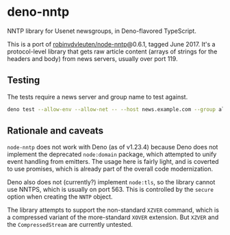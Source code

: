 # deno-nntp

NNTP library for Usenet newsgroups, in Deno-flavored TypeScript.

This is a port of [robinvdvleuten/node-nntp](https://github.com/robinvdvleuten/node-nntp)@0.6.1,
tagged June 2017. It's a protocol-level library that gets raw article content
(arrays of strings for the headers and body) from news servers, usually over
port 119.

## Testing

The tests require a news server and group name to test against.

```bash
deno test --allow-env --allow-net -- --host news.example.com --group alt.something.or.other
```

## Rationale and caveats

`node-nntp` does not work with Deno (as of v1.23.4) because Deno does not
implement the deprecated `node:domain` package, which attempted to unify event
handling from emitters. The usage here is fairly light, and is coverted to use
promises, which is already part of the overall code modernization.

Deno also does not (currently?) implement `node:tls`, so the library cannot use
NNTPS, which is usually on port 563. This is controlled by the `secure` option
when creating the `NNTP` object.

The library attempts to support the non-standard `XZVER` command, which is a
compressed variant of the more-standard `XOVER` extension. But `XZVER` and the
`CompressedStream` are currently untested.
